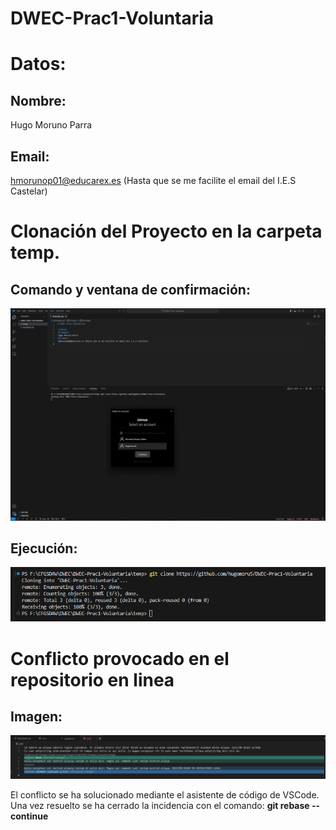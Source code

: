 # DWEC-Prac1-Voluntaria

# Datos:
## Nombre:
Hugo Moruno Parra
## Email: 
hmorunop01@educarex.es (Hasta que se me facilite el email del I.E.S Castelar)


# Clonación del Proyecto en la carpeta temp.

## Comando y ventana de confirmación:

![Imagen1](img/img1.png)

## Ejecución:

![Imagen2](img/img2.png)


# Conflicto provocado en el repositorio en linea

## Imagen:

![Iamgen3](img/img3.png)

El conflicto se ha solucionado mediante el asistente de código de VSCode.
Una vez resuelto se ha cerrado la incidencia con el comando: __git rebase --continue__

